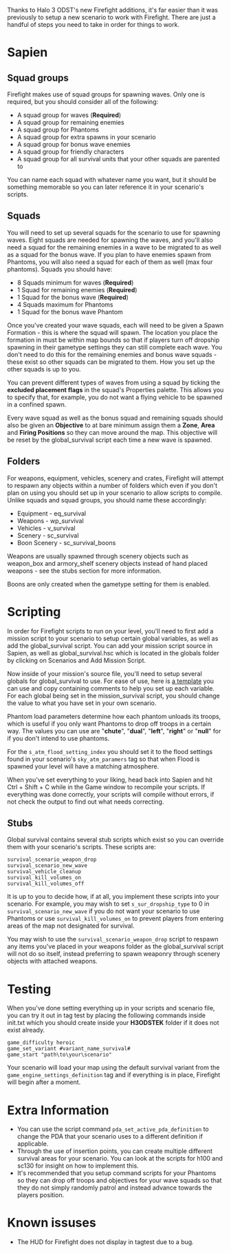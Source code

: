 Thanks to Halo 3 ODST's new Firefight additions, it's far easier than it was previously to setup a new scenario to work with Firefight. There are just a handful of steps you need to take in order for things to work.

# Sapien

## Squad groups

Firefight makes use of squad groups for spawning waves. Only one is required, but you should consider all of the following:

* A squad group for waves (**Required**)
* A squad group for remaining enemies
* A squad group for Phantoms
* A squad group for extra spawns in your scenario
* A squad group for bonus wave enemies
* A squad group for friendly characters
* A squad group for all survival units that your other squads are parented to

You can name each squad with whatever name you want, but it should be something memorable so you can later reference it in your scenario's scripts.

## Squads 

You will need to set up several squads for the scenario to use for spawning waves. Eight squads are needed for spawning the waves, and you'll also need a squad for the remaining enemies in a wave to be migrated to as well as a squad for the bonus wave. If you plan to have enemies spawn from Phantoms, you will also need a squad for each of them as well (max four phantoms). Squads you should have:

* 8 Squads minimum for waves (**Required**)
* 1 Squad for remaining enemies (**Required**)
* 1 Squad for the bonus wave (**Required**)
* 4 Squads maximum for Phantoms
* 1 Squad for the bonus wave Phantom

Once you've created your wave squads, each will need to be given a Spawn Formation - this is where the squad will spawn. The location you place the formation in must be within map bounds so that if players turn off dropship spawning in their gametype settings they can still complete each wave. You don't need to do this for the remaining enemies and bonus wave squads - these exist so other squads can be migrated to them. How you set up the other squads is up to you.

You can prevent different types of waves from using a squad by ticking the **excluded placement flags** in the squad's Properties palette. This allows you to specify that, for example, you do not want a flying vehicle to be spawned in a confined spawn.

Every wave squad as well as the bonus squad and remaining squads should also be given an **Objective** to at bare minimum assign them a **Zone**, **Area** and **Firing Positions** so they can move around the map. This objective will be reset by the global_survival script each time a new wave is spawned.

## Folders

For weapons, equipment, vehicles, scenery and crates, Firefight will attempt to respawn any objects within a number of folders which even if you don't plan on using you should set up in your scenario to allow scripts to compile. Unlike squads and squad groups, you should name these accordingly:

* Equipment - eq_survival
* Weapons - wp_survival
* Vehicles - v_survival
* Scenery - sc_survival
* Boon Scenery - sc_survival_boons

Weapons are usually spawned through scenery objects such as weapon_box and armory_shelf scenery objects instead of hand placed weapons - see the stubs section for more information.

Boons are only created when the gametype setting for them is enabled.

# Scripting

In order for Firefight scripts to run on your level, you'll need to first add a mission script to your scenario to setup certain global variables, as well as add the global_survival script. You can add your mission script source in Sapien, as well as global_survival.hsc which is located in the globals folder by clicking on Scenarios and Add Mission Script.

Now inside of your mission's source file, you'll need to setup several globals for global_survival to use. For ease of use, here is [a template][template] you can use and copy containing comments to help you set up each variable. For each global being set in the mission_survival script, you should change the value to what you have set in your own scenario. 

Phantom load parameters determine how each phantom unloads its troops, which is useful if you only want Phantoms to drop off troops in a certain way. The values you can use are "**chute**", "**dual**", "**left**", "**right**" or "**null**" for if you don't intend to use phantoms. 

For the `s_atm_flood_setting_index` you should set it to the flood settings found in your scenario's `sky_atm_paramers` tag so that when Flood is spawned your level will have a matching atmosphere.

When you've set everything to your liking, head back into Sapien and hit Ctrl + Shift + C while in the Game window to recompile your scripts. If everything was done correctly, your scripts will compile without errors, if not check the output to find out what needs correcting.

## Stubs

Global survival contains several stub scripts which exist so you can override them with your scenario's scripts. These scripts are:

```
survival_scenario_weapon_drop
survival_scenario_new_wave
survival_vehicle_cleanup
survival_kill_volumes_on
survival_kill_volumes_off
```

It is up to you to decide how, if at all, you implement these scripts into your scenario. For example, you may wish to set `s_sur_dropship_type` to 0 in `survival_scenario_new_wave` if you do not want your scenario to use Phantoms or use `survival_kill_volumes_on` to prevent players from entering areas of the map not designated for survival.

You may wish to use the `survival_scenario_weapon_drop` script to respawn any items you've placed in your weapons folder as the global_survival script will not do so itself, instead preferring to spawn weaponry through scenery objects with attached weapons.

# Testing

When you've done setting everything up in your scripts and scenario file, you can try it out in tag test by placing the following commands inside init.txt which you should create inside your **H3ODSTEK** folder if it does not exist already.

```
game_difficulty heroic
game_set_variant #variant_name_survival#
game_start "path\to\your\scenario"
```

Your scenario will load your map using the default survival variant from the `game_engine_settings_definition` tag and if everything is in place, Firefight will begin after a moment.

# Extra Information

* You can use the script command `pda_set_active_pda_definition` to change the PDA that your scenario uses to a different definition if applicable.
* Through the use of insertion points, you can create multiple different survival areas for your scenario. You can look at the scripts for h100 and sc130 for insight on how to implement this.
* It's recommended that you setup command scripts for your Phantoms so they can drop off troops and objectives for your wave squads so that they do not simply randomly patrol and instead advance towards the players position.

# Known issuses

* The HUD for Firefight does not display in tagtest due to a bug.

[template]: https://drive.google.com/file/d/1MikNcpdYAZJCALWZ7RoAG9GQHHTmI8_Y/view?usp=sharing
